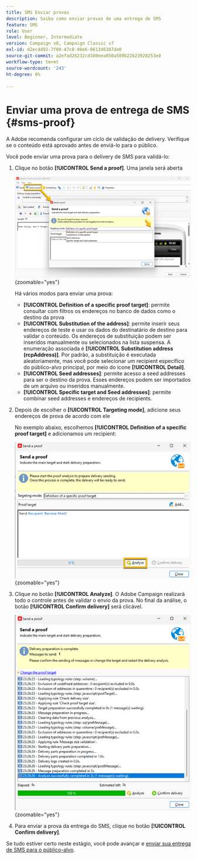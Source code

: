 ```yaml
---
title: SMS Enviar provas
description: Saiba como enviar provas de uma entrega de SMS
feature: SMS
role: User
level: Beginner, Intermediate
version: Campaign v8, Campaign Classic v7
exl-id: d2ec4d92-7f00-47c8-98e6-0613d6387de0
source-git-commit: a2efad26232cd380eea850a589b22b23928253e8
workflow-type: tm+mt
source-wordcount: '243'
ht-degree: 0%

---
```


# Enviar uma prova de entrega de SMS {#sms-proof}

A Adobe recomenda configurar um ciclo de validação de delivery. Verifique se o conteúdo está aprovado antes de enviá-lo para o público.

Você pode enviar uma prova para o delivery de SMS para validá-lo:

1. Clique no botão **[!UICONTROL Send a proof]**. Uma janela será aberta

   ![](assets/proof_targeting.png){zoomable="yes"}

   Há vários modos para enviar uma prova:

   * **[!UICONTROL Definition of a specific proof target]**: permite consultar com filtros os endereços no banco de dados como o destino da prova
   * **[!UICONTROL Substitution of the address]**: permite inserir seus endereços de teste e usar os dados do destinatário de destino para validar o conteúdo. Os endereços de substituição podem ser inseridos manualmente ou selecionados na lista suspensa. A enumeração associada é **[!UICONTROL Substitution address (rcpAddress)]**.
Por padrão, a substituição é executada aleatoriamente, mas você pode selecionar um recipient específico do público-alvo principal, por meio do ícone **[!UICONTROL Detail]**.
   * **[!UICONTROL Seed addresses]**: permite acesso a seed addresses para ser o destino da prova. Esses endereços podem ser importados de um arquivo ou inseridos manualmente.
   * **[!UICONTROL Specific target and Seed addresses]**: permite combinar seed addresses e endereços de recipients.

1. Depois de escolher o **[!UICONTROL Targeting mode]**, adicione seus endereços de prova de acordo com ele

   No exemplo abaixo, escolhemos **[!UICONTROL Definition of a specific proof target]** e adicionamos um recipient:

   ![](assets/proof_recipient.png){zoomable="yes"}

1. Clique no botão **[!UICONTROL Analyze]**.
O Adobe Campaign realizará todo o controle antes de validar o envio da prova. No final da análise, o botão **[!UICONTROL Confirm delivery]** será clicável.

   ![](assets/proof_analyze.png){zoomable="yes"}

1. Para enviar a prova da entrega do SMS, clique no botão **[!UICONTROL Confirm delivery]**.

Se tudo estiver certo neste estágio, você pode avançar e [enviar sua entrega de SMS para o público-alvo](sms-audience.md).
